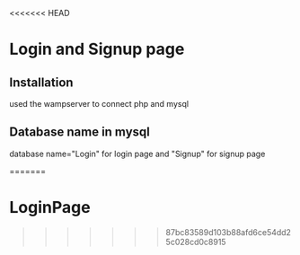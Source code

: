 <<<<<<< HEAD
# Login and Signup page

## Installation
used the wampserver to connect php and mysql

## Database name in mysql
 database name="Login" for login page and "Signup" for signup page

=======
# LoginPage
>>>>>>> 87bc83589d103b88afd6ce54dd25c028cd0c8915
